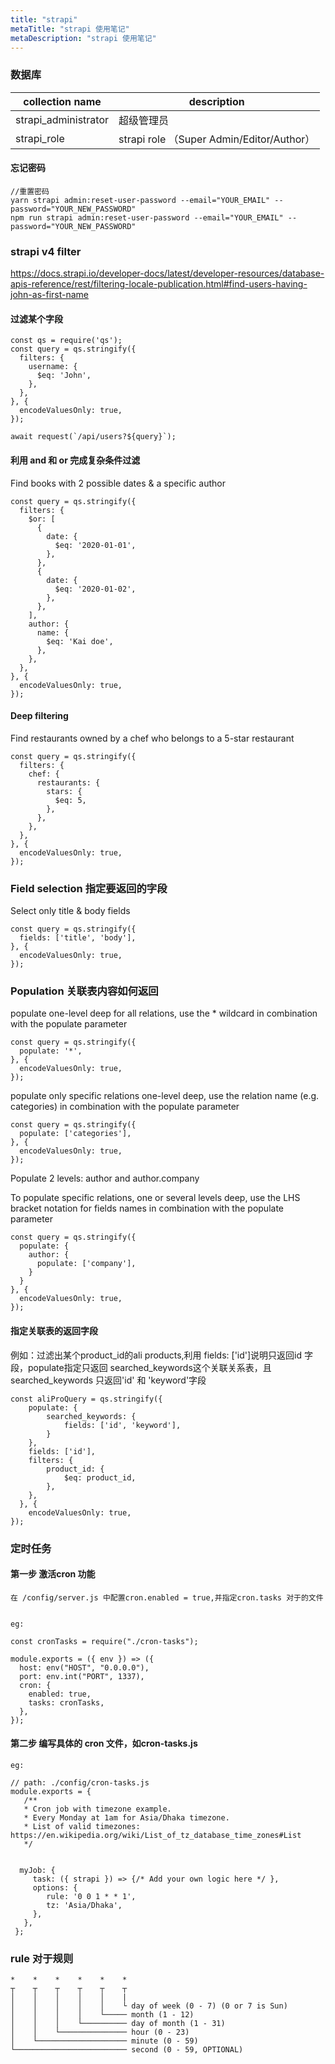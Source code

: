 ```yaml
---
title: "strapi"
metaTitle: "strapi 使用笔记"
metaDescription: "strapi 使用笔记"
---
```


### 数据库

collection name | description
------------ | -------------
strapi_administrator | 超级管理员
strapi_role | strapi role （Super Admin/Editor/Author）


#### 忘记密码
```
//重置密码
yarn strapi admin:reset-user-password --email="YOUR_EMAIL" --password="YOUR_NEW_PASSWORD"
npm run strapi admin:reset-user-password --email="YOUR_EMAIL" --password="YOUR_NEW_PASSWORD"
```


### strapi v4 filter
https://docs.strapi.io/developer-docs/latest/developer-resources/database-apis-reference/rest/filtering-locale-publication.html#find-users-having-john-as-first-name


#### 过滤某个字段
```
const qs = require('qs');
const query = qs.stringify({
  filters: {
    username: {
      $eq: 'John',
    },
  },
}, {
  encodeValuesOnly: true,
});

await request(`/api/users?${query}`);

```
#### 利用 and 和 or 完成复杂条件过滤
Find books with 2 possible dates & a specific author
```
const query = qs.stringify({
  filters: {
    $or: [
      {
        date: {
          $eq: '2020-01-01',
        },
      },
      {
        date: {
          $eq: '2020-01-02',
        },
      },
    ],
    author: {
      name: {
        $eq: 'Kai doe',
      },
    },
  },
}, {
  encodeValuesOnly: true,
});

```

#### Deep filtering
Find restaurants owned by a chef who belongs to a 5-star restaurant
```
const query = qs.stringify({
  filters: {
    chef: {
      restaurants: {
        stars: {
          $eq: 5,
        },
      },
    },
  },
}, {
  encodeValuesOnly: true,
});
```

### Field selection 指定要返回的字段
Select only title & body fields
```
const query = qs.stringify({
  fields: ['title', 'body'],
}, {
  encodeValuesOnly: true,
});
```

### Population 关联表内容如何返回
populate one-level deep for all relations, use the * wildcard in combination with the populate parameter
```
const query = qs.stringify({
  populate: '*', 
}, {
  encodeValuesOnly: true,
});
```

populate only specific relations one-level deep, use the relation name (e.g. categories) in combination with the populate parameter
```
const query = qs.stringify({
  populate: ['categories'], 
}, {
  encodeValuesOnly: true,
});

```

Populate 2 levels: author and author.company

To populate specific relations, one or several levels deep, use the LHS bracket notation for fields names in combination with the populate parameter
```
const query = qs.stringify({
  populate: {
    author: {
      populate: ['company'],
    }
  } 
}, {
  encodeValuesOnly: true,
});
```

#### 指定关联表的返回字段

例如：过滤出某个product_id的ali products,利用 fields: ['id']说明只返回id 字段，populate指定只返回 searched_keywords这个关联关系表，且searched_keywords 只返回'id' 和 'keyword'字段

```
const aliProQuery = qs.stringify({
    populate: {
        searched_keywords: {
            fields: ['id', 'keyword'],
        }
    }, 
    fields: ['id'],
    filters: {
        product_id: {
            $eq: product_id,
        },
    },
  }, {
    encodeValuesOnly: true,
});
```


### 定时任务

#### 第一步 激活cron 功能
```
在 /config/server.js 中配置cron.enabled = true,并指定cron.tasks 对于的文件


eg:

const cronTasks = require("./cron-tasks");

module.exports = ({ env }) => ({
  host: env("HOST", "0.0.0.0"),
  port: env.int("PORT", 1337),
  cron: {
    enabled: true,
    tasks: cronTasks,
  },
});

```

#### 第二步 编写具体的 cron 文件，如cron-tasks.js
```
eg:

// path: ./config/cron-tasks.js
module.exports = {
   /**
   * Cron job with timezone example.
   * Every Monday at 1am for Asia/Dhaka timezone.
   * List of valid timezones: https://en.wikipedia.org/wiki/List_of_tz_database_time_zones#List
   */

  
  myJob: {
     task: ({ strapi }) => {/* Add your own logic here */ },
     options: {
        rule: '0 0 1 * * 1',
        tz: 'Asia/Dhaka',
     },
   },
 };
```

### rule 对于规则
```
*    *    *    *    *    *
┬    ┬    ┬    ┬    ┬    ┬
│    │    │    │    │    |
│    │    │    │    │    └ day of week (0 - 7) (0 or 7 is Sun)
│    │    │    │    └───── month (1 - 12)
│    │    │    └────────── day of month (1 - 31)
│    │    └─────────────── hour (0 - 23)
│    └──────────────────── minute (0 - 59)
└───────────────────────── second (0 - 59, OPTIONAL)
```